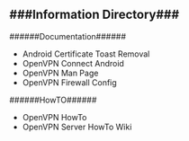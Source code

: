 ###Information Directory###
---
######Documentation######
- Android Certificate Toast Removal
- OpenVPN Connect Android
- OpenVPN Man Page
- OpenVPN Firewall Config

######HowTO######
- OpenVPN HowTo
- OpenVPN Server HowTo Wiki
 
